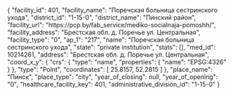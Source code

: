 {
    "facility_id": 401,
    "facility_name": "Поречская больница сестринского ухода",
    "district_id": "1-15-0",
    "district_name": "Пинский район",
    "facility_url": "https:\/\/pcp.by\/fab_service\/mediko-socialnaja-pomoshh\/",
    "facility_address": "Брестская обл. д. Поречье ул. Центральная",
    "facility_type": "0",
    "ap_1": "217",
    "name": "Поречская больница сестринского ухода",
    "state": "private institution",
    "stats": [],
    "med_id": 10214261,
    "address": "Брестская обл. д. Поречье ул. Центральная",
    "coord_x_y": {
        "crs": {
            "type": "name",
            "properties": {
                "name": "EPSG:4326"
            }
        },
        "type": "Point",
        "coordinates": [
            25.8157,
            52.2815
        ]
    },
    "place_name": "Пинск",
    "place_type": "city",
    "year_of_closing": null,
    "year_of_opening": "0",
    "healthcare_facility_key": 401,
    "administrative_division_id": "1-15-0"
}
